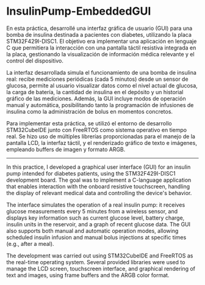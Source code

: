 # InsulinPump-EmbeddedGUI

En esta práctica, desarrollé una interfaz gráfica de usuario (GUI) para una bomba de insulina destinada a pacientes con diabetes, utilizando la placa STM32F429I-DISC1. El objetivo era implementar una aplicación en lenguaje C que permitiera la interacción con una pantalla táctil resistiva integrada en la placa, gestionando la visualización de información médica relevante y el control del dispositivo.

La interfaz desarrollada simula el funcionamiento de una bomba de insulina real: recibe mediciones periódicas (cada 5 minutos) desde un sensor de glucosa, permite al usuario visualizar datos como el nivel actual de glucosa, la carga de batería, la cantidad de insulina en el depósito y un historial gráfico de las mediciones. Además, la GUI incluye modos de operación manual y automática, posibilitando tanto la programación de infusiones de insulina como la administración de bolus en momentos concretos.

Para implementar esta práctica, se utilizó el entorno de desarrollo STM32CubeIDE junto con FreeRTOS como sistema operativo en tiempo real. Se hizo uso de múltiples librerías proporcionadas para el manejo de la pantalla LCD, la interfaz táctil, y el renderizado gráfico de texto e imágenes, empleando buffers de imagen y formato ARGB.

--------------------------------------------------------------------------------------------------------------------------------------------------------------------------------

In this practice, I developed a graphical user interface (GUI) for an insulin pump intended for diabetes patients, using the STM32F429I-DISC1 development board. The goal was to implement a C-language application that enables interaction with the onboard resistive touchscreen, handling the display of relevant medical data and controlling the device's behavior.

The interface simulates the operation of a real insulin pump: it receives glucose measurements every 5 minutes from a wireless sensor, and displays key information such as current glucose level, battery charge, insulin units in the reservoir, and a graph of recent glucose data. The GUI also supports both manual and automatic operation modes, allowing scheduled insulin infusion and manual bolus injections at specific times (e.g., after a meal).

The development was carried out using STM32CubeIDE and FreeRTOS as the real-time operating system. Several provided libraries were used to manage the LCD screen, touchscreen interface, and graphical rendering of text and images, using frame buffers and the ARGB color format.

